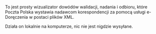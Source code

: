 To jest prosty wizualizator dowódów walidacji, nadania i odbioru, które Poczta Polska wystawia nadawcom korespondencji za pomocą usługi e-Doręczenia w postaci plików XML. 

Działa on lokalnie na komputerze, nic nie jest nigdzie wysyłane.
